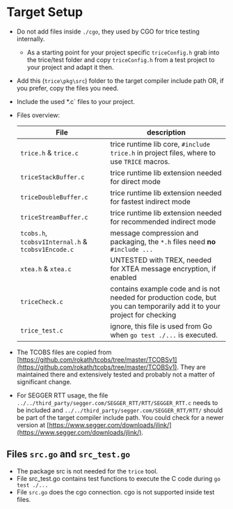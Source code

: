 # Target Setup

* Do not add files inside `./cgo`, they used by CGO for trice testing internally.
  * As a starting point for your project specific `triceConfig.h` grab into the trice/test folder and copy `triceConfig.h` from a test project to your project and adapt it then.

* Add this (`trice\pkg\src`) folder to the target compiler include path OR, if you prefer, copy the files you need.
* Include the used *.c` files to your project.
* Files overview:
  
  | File                                               | description |
  | -                                                  | -           |
  | `trice.h` & `trice.c`                              | trice runtime lib core, `#include trice.h` in project files, where to use `TRICE` macros. |
  | `triceStackBuffer.c`                               | trice runtime lib extension needed for direct mode |
  | `triceDoubleBuffer.c`                              | trice runtime lib extension needed for fastest indirect mode |
  | `triceStreamBuffer.c`                              | trice runtime lib extension needed for recommended indirect mode |
  | `tcobs.h`, `tcobsv1Internal.h` & `tcobsv1Encode.c` | message compression and packaging, the `*.h` files need **no** `#include ...` |
  | `xtea.h` & `xtea.c`                                | UNTESTED with TREX, needed for XTEA message encryption, if enabled |
  | `triceCheck.c` | contains example code and is not needed for production code, but you can temporarily add it to your project for checking |
  | `trice_test.c` | ignore, this file is used from Go when `go test ./...` is executed. |

* The TCOBS files are copied from [https://github.com/rokath/tcobs/tree/master/TCOBSv1](https://github.com/rokath/tcobs/tree/master/TCOBSv1). They are maintained there and extensively tested and probably not a matter of significant change.
* For SEGGER RTT usage, the file `../../third_party/segger.com/SEGGER_RTT/RTT/SEGGER_RTT.c` needs to be included and `../../third_party/segger.com/SEGGER_RTT/RTT/` should be part of the target compiler include path. You could check for a newer version at [https://www.segger.com/downloads/jlink/](https://www.segger.com/downloads/jlink/).

## Files `src.go` and `src_test.go`

* The package src is not needed for the `trice` tool.
* File src_test.go contains test functions to execute the C code during `go test ./...`
* File `src.go` does the cgo connection. cgo is not supported inside test files.
